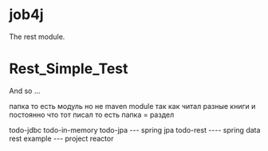 # job4j
The rest module.
# Rest_Simple_Test

And so ...

папка то есть модуль но не maven module так как читал разные книги и постоянно что тот писал
то есть папка = раздел

todo-jdbc 
todo-in-memory
todo-jpa  --- spring jpa
todo-rest ---- spring data rest
example --- project reactor
